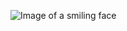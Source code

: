 ![Image of a smiling face](https://e7.pngegg.com/pngimages/234/8/png-clipart-emoji-emoticon-smiley-whatsapp-symbol-emoji-sticker-%D0%B8%D0%B3%D1%80%D0%B0-%D1%81%D0%BC%D0%B0%D0%B9%D0%BB%D1%8B.png)
